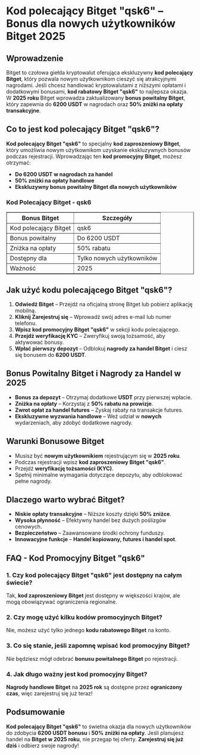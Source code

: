 <h1>Kod polecający Bitget "qsk6" – Bonus dla nowych użytkowników Bitget 2025</h1>
<h2>Wprowadzenie</h2>
<p>Bitget to czołowa giełda kryptowalut oferująca ekskluzywny <strong>kod polecający Bitget</strong>, który pozwala nowym użytkownikom cieszyć się atrakcyjnymi nagrodami. Jeśli chcesz handlować kryptowalutami z niższymi opłatami i dodatkowymi bonusami, <strong>kod rabatowy Bitget "qsk6"</strong> to najlepsza okazja. W <strong>2025 roku</strong> Bitget wprowadza zaktualizowany <strong>bonus powitalny Bitget</strong>, który zapewnia do <strong>6200 USDT</strong> w nagrodach oraz <strong>50% zniżki na opłaty transakcyjne</strong>.</p>

<h2>Co to jest kod polecający Bitget "qsk6"?</h2>
<p><strong>Kod polecający Bitget "qsk6"</strong> to specjalny <strong>kod zaproszeniowy Bitget</strong>, który umożliwia nowym użytkownikom uzyskanie ekskluzywnych bonusów podczas rejestracji. Wprowadzając ten <strong>kod promocyjny Bitget</strong>, możesz otrzymać:</p>
<ul>
    <li><strong>Do 6200 USDT w nagrodach za handel</strong></li>
    <li><strong>50% zniżki na opłaty handlowe</strong></li>
    <li><strong>Ekskluzywny bonus powitalny Bitget dla nowych użytkowników</strong></li>
</ul>

<h3>Kod Polecający Bitget - qsk6</h3>
<table border="1">
    <tr>
        <th>Bonus Bitget</th>
        <th>Szczegóły</th>
    </tr>
    <tr>
        <td>Kod polecający Bitget</td>
        <td>qsk6</td>
    </tr>
    <tr>
        <td>Bonus powitalny</td>
        <td>Do 6200 USDT</td>
    </tr>
    <tr>
        <td>Zniżka na opłaty</td>
        <td>50% rabatu</td>
    </tr>
    <tr>
        <td>Dostępny dla</td>
        <td>Tylko nowych użytkowników</td>
    </tr>
    <tr>
        <td>Ważność</td>
        <td>2025</td>
    </tr>
</table>

<h2>Jak użyć kodu polecającego Bitget "qsk6"?</h2>
<ol>
    <li><strong>Odwiedź Bitget</strong> – Przejdź na oficjalną stronę Bitget lub pobierz aplikację mobilną.</li>
    <li><strong>Kliknij Zarejestruj się</strong> – Wprowadź swój adres e-mail lub numer telefonu.</li>
    <li><strong>Wpisz kod promocyjny Bitget "qsk6"</strong> w sekcji kodu polecającego.</li>
    <li><strong>Przejdź weryfikację KYC</strong> – Zweryfikuj swoją tożsamość, aby aktywować bonusy.</li>
    <li><strong>Wpłać pierwszy depozyt</strong> – Odblokuj <strong>nagrody za handel Bitget</strong> i ciesz się bonusem do <strong>6200 USDT</strong>.</li>
</ol>

<h2>Bonus Powitalny Bitget i Nagrody za Handel w 2025</h2>
<ul>
    <li><strong>Bonus za depozyt</strong> – Otrzymaj dodatkowe <strong>USDT</strong> przy pierwszej wpłacie.</li>
    <li><strong>Zniżka na opłaty</strong> – Korzystaj z <strong>50% rabatu na prowizje</strong>.</li>
    <li><strong>Zwrot opłat za handel futures</strong> – Zyskaj rabaty na transakcje futures.</li>
    <li><strong>Ekskluzywne wyzwania handlowe</strong> – Weź udział w <strong>nowych</strong> wydarzeniach, aby zdobyć dodatkowe nagrody.</li>
</ul>

<h2>Warunki Bonusowe Bitget</h2>
<ul>
    <li>Musisz być <strong>nowym użytkownikiem</strong> rejestrującym się w <strong>2025 roku</strong>.</li>
    <li>Podczas rejestracji wpisz <strong>kod zaproszeniowy Bitget "qsk6"</strong>.</li>
    <li>Przejdź <strong>weryfikację tożsamości (KYC)</strong>.</li>
    <li>Spełnij minimalne wymagania dotyczące depozytu, aby odblokować pełne nagrody.</li>
</ul>

<h2>Dlaczego warto wybrać Bitget?</h2>
<ul>
    <li><strong>Niskie opłaty transakcyjne</strong> – Niższe koszty dzięki <strong>50% zniżce</strong>.</li>
    <li><strong>Wysoka płynność</strong> – Efektywny handel bez dużych poślizgów cenowych.</li>
    <li><strong>Bezpieczeństwo</strong> – Zaawansowane środki ochrony funduszy.</li>
    <li><strong>Innowacyjne funkcje</strong> – <strong>Handel kopiowany, futures i handel spot</strong>.</li>
</ul>

<h2>FAQ - Kod Promocyjny Bitget "qsk6"</h2>
<h3>1. Czy kod polecający Bitget "qsk6" jest dostępny na całym świecie?</h3>
<p>Tak, <strong>kod zaproszeniowy Bitget</strong> jest dostępny w większości krajów, ale mogą obowiązywać ograniczenia regionalne.</p>

<h3>2. Czy mogę użyć kilku kodów promocyjnych Bitget?</h3>
<p>Nie, możesz użyć tylko jednego <strong>kodu rabatowego Bitget</strong> na konto.</p>

<h3>3. Co się stanie, jeśli zapomnę wpisać kod promocyjny Bitget?</h3>
<p>Nie będziesz mógł odebrać <strong>bonusu powitalnego Bitget</strong> po rejestracji.</p>

<h3>4. Jak długo ważny jest kod promocyjny Bitget?</h3>
<p><strong>Nagrody handlowe Bitget</strong> na <strong>2025 rok</strong> są dostępne przez <strong>ograniczony czas</strong>, więc zarejestruj się już teraz!</p>

<h2>Podsumowanie</h2>
<p><strong>Kod polecający Bitget "qsk6"</strong> to świetna okazja dla nowych użytkowników do zdobycia <strong>6200 USDT bonusu</strong> i <strong>50% zniżki na opłaty</strong>. Jeśli planujesz handel na <strong>Bitget w 2025 roku</strong>, nie przegap tej oferty. <strong>Zarejestruj się już dziś</strong> i odbierz swoje nagrody!</p>
